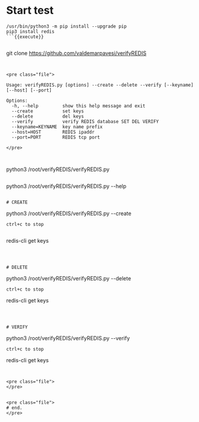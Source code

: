 
# Start test


```
/usr/bin/python3 -m pip install --upgrade pip
pip3 install redis
```{{execute}}


```
git clone https://github.com/valdemarpavesi/verifyREDIS
```{{execute}}


<pre class="file">

Usage: verifyREDIS.py [options] --create --delete --verify [--keyname] [--host] [--port] 

Options:
  -h, --help         show this help message and exit
  --create           set keys
  --delete           del keys
  --verify           verify REDIS database SET DEL VERIFY
  --keyname=KEYNAME  key name prefix
  --host=HOST        REDIS ipaddr
  --port=PORT        REDIS tcp port

</pre>
 


```
python3 /root/verifyREDIS/verifyREDIS.py
```{{execute}}

```
python3 /root/verifyREDIS/verifyREDIS.py --help
```{{execute}}

# CREATE
```
python3 /root/verifyREDIS/verifyREDIS.py --create
```{{execute}}
ctrl+c to stop


```
redis-cli get keys
```{{execute}}



# DELETE
```
python3 /root/verifyREDIS/verifyREDIS.py --delete
```{{execute}}
ctrl+c to stop

```
redis-cli get keys
```{{execute}}



# VERIFY
```
python3 /root/verifyREDIS/verifyREDIS.py --verify
```{{execute}}
ctrl+c to stop

```
redis-cli get keys
```{{execute}}


<pre class="file">
</pre>


<pre class="file">
# end.
</pre>


